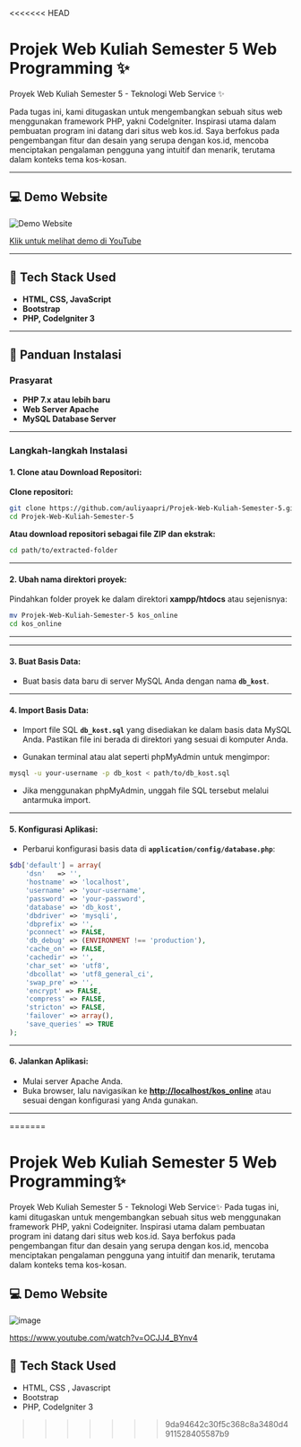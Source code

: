 <<<<<<< HEAD
# Projek Web Kuliah Semester 5 Web Programming ✨

Proyek Web Kuliah Semester 5 - Teknologi Web Service ✨

Pada tugas ini, kami ditugaskan untuk mengembangkan sebuah situs web menggunakan framework PHP, yakni CodeIgniter. Inspirasi utama dalam pembuatan program ini datang dari situs web kos.id. Saya berfokus pada pengembangan fitur dan desain yang serupa dengan kos.id, mencoba menciptakan pengalaman pengguna yang intuitif dan menarik, terutama dalam konteks tema kos-kosan.

---

## 💻 Demo Website

![Demo Website](https://github.com/user-attachments/assets/31ecf9fb-2399-4708-9b84-4ad73e1a3c36)

[Klik untuk melihat demo di YouTube](https://www.youtube.com/watch?v=OCJJ4_BYnv4)

---

## 🚀 Tech Stack Used

- **HTML, CSS, JavaScript**
- **Bootstrap**
- **PHP, CodeIgniter 3**

---

## 🔧 Panduan Instalasi

### Prasyarat

- **PHP 7.x atau lebih baru**
- **Web Server Apache**
- **MySQL Database Server**

---

### Langkah-langkah Instalasi

#### 1. Clone atau Download Repositori:

**Clone repositori:**

```bash
git clone https://github.com/auliyaapri/Projek-Web-Kuliah-Semester-5.git
cd Projek-Web-Kuliah-Semester-5
```

**Atau download repositori sebagai file ZIP dan ekstrak:**

```bash
cd path/to/extracted-folder
```

---

#### 2. Ubah nama direktori proyek:

Pindahkan folder proyek ke dalam direktori **xampp/htdocs** atau sejenisnya:

```bash
mv Projek-Web-Kuliah-Semester-5 kos_online
cd kos_online
```

---


---

#### 3. Buat Basis Data:

- Buat basis data baru di server MySQL Anda dengan nama **`db_kost`**.

---

#### 4. Import Basis Data:

- Import file SQL **`db_kost.sql`** yang disediakan ke dalam basis data MySQL Anda. Pastikan file ini berada di direktori yang sesuai di komputer Anda.

- Gunakan terminal atau alat seperti phpMyAdmin untuk mengimpor:

```bash
mysql -u your-username -p db_kost < path/to/db_kost.sql
```

- Jika menggunakan phpMyAdmin, unggah file SQL tersebut melalui antarmuka import.

---

#### 5. Konfigurasi Aplikasi:

- Perbarui konfigurasi basis data di **`application/config/database.php`**:

```php
$db['default'] = array(
    'dsn'   => '',
    'hostname' => 'localhost',
    'username' => 'your-username',
    'password' => 'your-password',
    'database' => 'db_kost',
    'dbdriver' => 'mysqli',
    'dbprefix' => '',
    'pconnect' => FALSE,
    'db_debug' => (ENVIRONMENT !== 'production'),
    'cache_on' => FALSE,
    'cachedir' => '',
    'char_set' => 'utf8',
    'dbcollat' => 'utf8_general_ci',
    'swap_pre' => '',
    'encrypt' => FALSE,
    'compress' => FALSE,
    'stricton' => FALSE,
    'failover' => array(),
    'save_queries' => TRUE
);
```

---

#### 6. Jalankan Aplikasi:

- Mulai server Apache Anda.
- Buka browser, lalu navigasikan ke **[http://localhost/kos_online](http://localhost/kos_online)** atau sesuai dengan konfigurasi yang Anda gunakan.

---
=======
# Projek Web Kuliah Semester 5 Web Programming✨
Proyek Web Kuliah Semester 5 - Teknologi Web Service✨ Pada tugas ini, kami ditugaskan untuk mengembangkan sebuah situs web menggunakan framework PHP, yakni Codeigniter. Inspirasi utama dalam pembuatan program ini datang dari situs web kos.id. Saya berfokus pada pengembangan fitur dan desain yang serupa dengan kos.id, mencoba menciptakan pengalaman pengguna yang intuitif dan menarik, terutama dalam konteks tema kos-kosan.


## 💻 Demo Website
![image](https://github.com/user-attachments/assets/31ecf9fb-2399-4708-9b84-4ad73e1a3c36)

https://www.youtube.com/watch?v=OCJJ4_BYnv4




## 🚀 Tech Stack Used
- HTML, CSS , Javascript
- Bootstrap
- PHP, CodeIgniter 3
>>>>>>> 9da94642c30f5c368c8a3480d4911528405587b9

